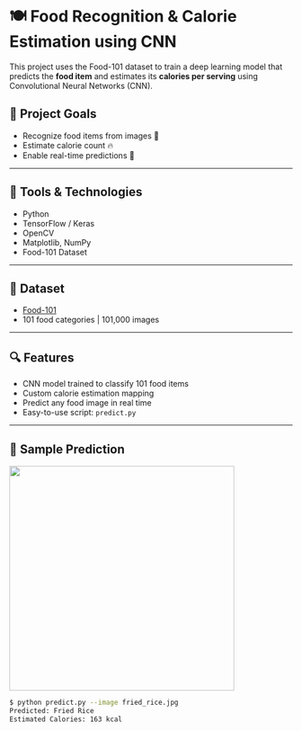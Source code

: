 # 🍽️ Food Recognition & Calorie Estimation using CNN

This project uses the Food-101 dataset to train a deep learning model that predicts the **food item** and estimates its **calories per serving** using Convolutional Neural Networks (CNN).

## 🚀 Project Goals
- Recognize food items from images 📸
- Estimate calorie count 🔥
- Enable real-time predictions 🧠

---

## 🧰 Tools & Technologies
- Python
- TensorFlow / Keras
- OpenCV
- Matplotlib, NumPy
- Food-101 Dataset

---

## 📂 Dataset
- [Food-101](https://www.vision.ee.ethz.ch/datasets_extra/food-101/)
- 101 food categories | 101,000 images

---

## 🔍 Features
- CNN model trained to classify 101 food items
- Custom calorie estimation mapping
- Predict any food image in real time
- Easy-to-use script: `predict.py`

---

## 📸 Sample Prediction

<img src="prediction/sample_output.png" width="400" />

```bash
$ python predict.py --image fried_rice.jpg
Predicted: Fried Rice
Estimated Calories: 163 kcal
